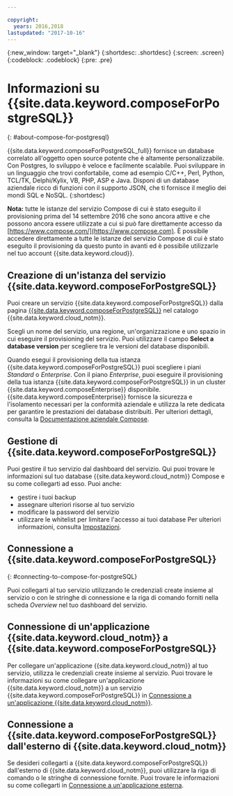```yaml
---

copyright:
  years: 2016,2018
lastupdated: "2017-10-16"
---
```


{:new_window: target="_blank"}
{:shortdesc: .shortdesc}
{:screen: .screen}
{:codeblock: .codeblock}
{:pre: .pre}

# Informazioni su {{site.data.keyword.composeForPostgreSQL}}
{: #about-compose-for-postgresql}

{{site.data.keyword.composeForPostgreSQL_full}} fornisce un database correlato all'oggetto open source potente che è altamente personalizzabile. Con Postgres, lo sviluppo è veloce e facilmente scalabile. Puoi sviluppare in un linguaggio che trovi confortabile, come ad esempio C/C++, Perl, Python, TCL/TK, Delphi/Kylix, VB, PHP, ASP e Java. Disponi di un database aziendale ricco di funzioni con il supporto JSON, che ti fornisce il meglio dei mondi SQL e NoSQL.
{:shortdesc}

**Nota:** tutte le istanze del servizio Compose di cui è stato eseguito il provisioning prima del 14 settembre 2016 che sono ancora attive e che possono ancora essere utilizzate a cui si può fare direttamente accesso da [https://www.compose.com/](https://www.compose.com). È possibile accedere direttamente a tutte le istanze del servizio Compose di cui è stato eseguito il provisioning da questo punto in avanti ed è possibile utilizzarle nel tuo account {{site.data.keyword.cloud}}.

## Creazione di un'istanza del servizio {{site.data.keyword.composeForPostgreSQL}}

Puoi creare un servizio {{site.data.keyword.composeForPostgreSQL}} dalla pagina [{{site.data.keyword.composeForPostgreSQL}}](https://console.{DomainName}/catalog/services/compose-for-postgresql/) nel catalogo {{site.data.keyword.cloud_notm}}.

Scegli un nome del servizio, una regione, un'organizzazione e uno spazio in cui eseguire il provisioning del servizio. Puoi utilizzare il campo **Select a database version** per scegliere tra le versioni del database disponibili.

Quando esegui il provisioning della tua istanza {{site.data.keyword.composeForPostgreSQL}} puoi scegliere i piani *Standard* o *Enterprise*. Con il piano *Enterprise*, puoi eseguire il provisioning della tua istanza {{site.data.keyword.composeForPostgreSQL}} in un cluster {{site.data.keyword.composeEnterprise}} disponibile. {{site.data.keyword.composeEnterprise}} fornisce la sicurezza e l'isolamento necessari per la conformità aziendale e utilizza la rete dedicata per garantire le prestazioni dei database distribuiti. Per ulteriori dettagli, consulta la [Documentazione aziendale Compose](../ComposeEnterprise/index.html).

## Gestione di {{site.data.keyword.composeForPostgreSQL}}

Puoi gestire il tuo servizio dal dashboard del servizio. Qui puoi trovare le informazioni sul tuo database {{site.data.keyword.cloud_notm}} Compose e su come collegarti ad esso. Puoi anche:
- gestire i tuoi backup
- assegnare ulteriori risorse al tuo servizio
- modificare la password del servizio
- utilizzare le whitelist per limitare l'accesso ai tuoi database 
Per ulteriori informazioni, consulta [Impostazioni](./dashboard-settings.html).

## Connessione a {{site.data.keyword.composeForPostgreSQL}}
{: #connecting-to-compose-for-postgreSQL}

Puoi collegarti al tuo servizio utilizzando le credenziali create insieme al servizio o con le stringhe di connessione e la riga di comando forniti nella scheda *Overview* nel tuo dashboard del servizio.

## Connessione di un'applicazione {{site.data.keyword.cloud_notm}} a {{site.data.keyword.composeForPostgreSQL}}

Per collegare un'applicazione {{site.data.keyword.cloud_notm}} al tuo servizio, utilizza le credenziali create insieme al servizio. Puoi trovare le informazioni su come collegare un'applicazione {{site.data.keyword.cloud_notm}} a un servizio {{site.data.keyword.composeForPostgreSQL}} in [Connessione a un'applicazione {{site.data.keyword.cloud_notm}}](./connecting-bluemix-app.html).

## Connessione a {{site.data.keyword.composeForPostgreSQL}} dall'esterno di {{site.data.keyword.cloud_notm}}

Se desideri collegarti a {{site.data.keyword.composeForPostgreSQL}} dall'esterno di {{site.data.keyword.cloud_notm}}, puoi utilizzare la riga di comando o le stringhe di connessione fornite. Puoi trovare le informazioni su come collegarti in [Connessione a un'applicazione esterna](./connecting-external.html).
